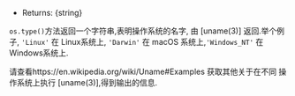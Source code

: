 <!-- YAML
added: v0.3.3
-->

* Returns: {string}

`os.type()`方法返回一个字符串,表明操作系统的名字,
由 [uname(3)] 返回.举个例子, `'Linux'` 在 Linux系统上, `'Darwin'` 在 macOS 系统上,`'Windows_NT'` 在 Windows系统上.

请查看https://en.wikipedia.org/wiki/Uname#Examples 获取其他关于在不同
操作系统上执行 [uname(3)],得到输出的信息.

